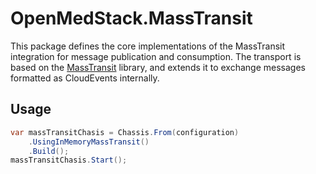 # OpenMedStack.MassTransit

This package defines the core implementations of the MassTransit integration for message publication and consumption.
The transport is based on the [MassTransit](https://masstransit-project.com/) library, and extends it to exchange messages formatted as CloudEvents internally.

## Usage

```csharp
var massTransitChasis = Chassis.From(configuration)
    .UsingInMemoryMassTransit()
    .Build();
massTransitChasis.Start();
```
